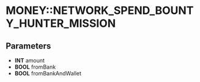 # MONEY::NETWORK_SPEND_BOUNTY_HUNTER_MISSION

## Parameters
* **INT** amount
* **BOOL** fromBank
* **BOOL** fromBankAndWallet